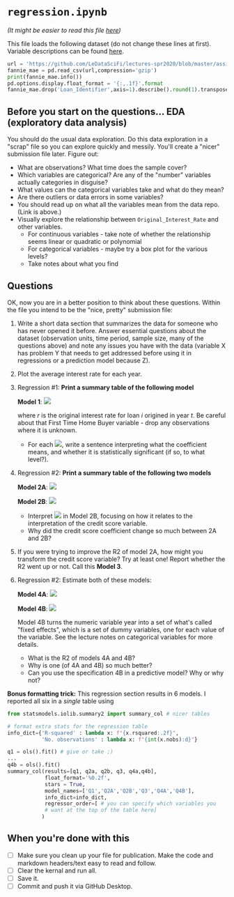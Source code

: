 # `regression.ipynb`

_(It might be easier to read this file [here](https://github.com/LeDataSciFi/LeDataSciFi.github.io/blob/master/assignments/asgn06_reg.md))_

This file loads the following dataset (do not change these lines at first). Variable descriptions can be found [here](https://github.com/LeDataSciFi/lectures-spr2020/tree/master/assignment_data). 

```python
url = 'https://github.com/LeDataSciFi/lectures-spr2020/blob/master/assignment_data/Fannie_Mae_Plus_Data.gzip?raw=true'
fannie_mae = pd.read_csv(url,compression='gzip')  
print(fannie_mae.info())
pd.options.display.float_format = '{:,.1f}'.format
fannie_mae.drop('Loan_Identifier',axis=1).describe().round(1).transpose()
```

## Before you start on the questions... EDA (exploratory data analysis)

You should do the usual data exploration. Do this data exploration in a "scrap" file so you can explore quickly and messily. You'll create a "nicer" submission file later. Figure out:
- What are observations? What time does the sample cover?
- Which variables are categorical? Are any of the "number" variables actually categories in disguise?
- What values can the categorical variables take and what do they mean?
- Are there outliers or data errors in some variables?
- You should read up on what all the variables mean from the data repo. (Link is above.) 
- Visually explore the relationship between `Original_Interest_Rate` and other variables.
  - For continuous variables - take note of whether the relationship seems linear or quadratic or polynomial
  - For categorical variables - maybe try a box plot for the various levels?
  - Take notes about what you find

## Questions 

OK, now you are in a better position to think about these questions. Within the file you intend to be the "nice, pretty" submission file:
1. Write a short data section that summarizes the data for someone who has never opened it before. Answer essential questions about the dataset (observation units, time period, sample size, many of the questions above) and note any issues you have with the data (variable X has problem Y that needs to get addressed before using it in regressions or a prediction model because Z).
2. Plot the average interest rate for each year.
2. Regression \#1: **Print a summary table of the following model**

    **Model 1**: <img src="https://render.githubusercontent.com/render/math?math=r_{i,t} = \alpha %2B \beta_0 * \log(\text{Co-Borrower Credit Score}_i)%2B \beta_1 * \text{First time home buyer indicator}_i %2B \beta_2 * \text{10 year treasury rate} %2B u_{i,t}">
    <!-- that hack to put a formula in a MD file comes from https://gist.github.com/a-rodin/fef3f543412d6e1ec5b6cf55bf197d7b , and %2B is the plus sign -->
  
    where _r_ is the original interest rate for loan _i_ origined in year _t_. Be careful about that First Time Home Buyer variable - drop any observations where it is unknown. 

    - For each  <img src="https://render.githubusercontent.com/render/math?math=\beta">, write a sentence interpreting what the coefficient means, and whether it is statistically significant (if so, to what level?).

2. Regression \#2: **Print a summary table of the following two models**

    **Model 2A**: <img src="https://render.githubusercontent.com/render/math?math=r_{i,t} = \alpha %2B \beta_0 * \log(\text{Co-Borrower Credit Score}_i) %2B \beta_1 * \log(\text{OLTV}_i) %2B u_{i,t}">
  
    **Model 2B**: <img src="https://render.githubusercontent.com/render/math?math=r_{i,t} = \alpha %2B \beta_0 * \log(\text{Co-Borrower Credit Score}_i) %2B \beta_1 * \log(\text{OLTV}_i) %2B \beta_2 \log(\text{Co-Borrower Credit Score}_i) * \log(\text{OLTV}_i) %2B u_{i,t}">

    - Interpret  <img src="https://render.githubusercontent.com/render/math?math=\beta_2"> in Model 2B, focusing on how it relates to the interpretation of the credit score variable.
    - Why did the credit score coefficient change so much between 2A and 2B?

3. If you were trying to improve the R2 of model 2A, how might you transform the credit score variable? Try at least one! Report whether the R2 went up or not. Call this **Model 3**. 
4. Regression \#2: Estimate both of these models:

    **Model 4A**: <img src="https://render.githubusercontent.com/render/math?math=r_{i,t} = \alpha %2B \beta_0 * Year %2B u_{i,t}">
  
    **Model 4B**: <img src="https://render.githubusercontent.com/render/math?math=r_{i,t} = \alpha %2B \beta_0 * (Year=1999) %2B  \beta_1 * (Year=2000) %2B ... %2B   \beta_N * (Year=2018) %2B u_{i,t}">
    
    Model 4B turns the numeric variable year into a set of what's called "fixed effects", which is a set of dummy variables, one for each value of the variable. See the lecture notes on categorical variables for more details. 
    
    - What is the R2 of models 4A and 4B? 
    - Why is one (of 4A and 4B) so much better?
    - Can you use the specification 4B in a predictive model? Why or why not?
    
**Bonus formatting trick:** This regression section results in 6 models. I reported all six in a _single_ table using 

```python
from statsmodels.iolib.summary2 import summary_col # nicer tables

# format extra stats for the regression table
info_dict={'R-squared' : lambda x: f"{x.rsquared:.2f}",
           'No. observations' : lambda x: f"{int(x.nobs):d}"}

q1 = ols().fit() # give or take ;)
... 
q4b = ols().fit() 
summary_col(results=[q1, q2a, q2b, q3, q4a,q4b],
            float_format='%0.2f',
            stars = True,
            model_names=['Q1','Q2A','Q2B','Q3','Q4A','Q4B'],
            info_dict=info_dict,
            regressor_order=[ # you can specify which variables you
            # want at the top of the table here]
           )
```

## When you're done with this

- [ ] Make sure you clean up your file for publication. Make the code and markdown headers/text easy to read and follow. 
- [ ] Clear the kernal and run all. 
- [ ] Save it.
- [ ] Commit and push it via GitHub Desktop.
